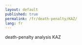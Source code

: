 ```yaml
---
layout: default
published: true
permalink: /fr/death-penalty/KAZ/
lang: fr
---
```


death-penalty analysis KAZ
